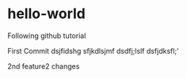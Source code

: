 # hello-world
Following github tutorial 

First Commit 
dsjfidshg
sfjkdlsjmf
dsdfj;lslf
dsfjdksfl;'


2nd
feature2 changes 
